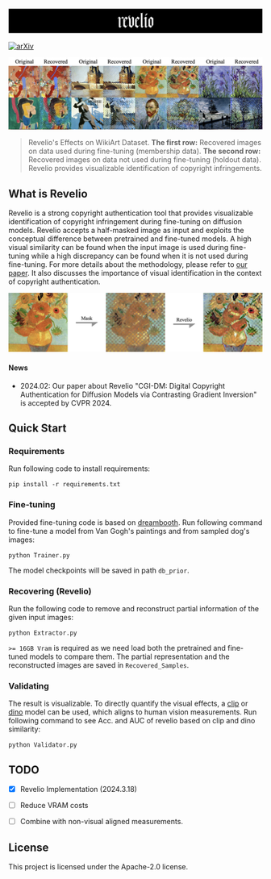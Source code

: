 <p align="center">
<br>
<!-- <img  src="mist_logo.png"> -->
<img  src="assets/REVELIO_LOGO.png">
<br>
</p>
 
[![arXiv](https://img.shields.io/badge/arXiv-2403.11162-red.svg)](https://arxiv.org/abs/2403.11162)


<p align="center">
<img  src="assets/demo.png">
</p>


> Revelio's Effects on WikiArt Dataset. **The first row:** Recovered images on data used during fine-tuning (membership data).
**The second row:**  Recovered images on data not used during fine-tuning (holdout data). Revelio provides visualizable identification of copyright infringements.


## What is Revelio

Revelio is a strong copyright authentication tool that provides visualizable identification of copyright infringement during fine-tuning on diffusion models. Revelio accepts a half-masked image as input and exploits the conceptual difference between pretrained and fine-tuned models. A high visual similarity can be found when the input image is used during fine-tuning while a high discrepancy can be found when it is not used during fine-tuning. For more details about the methodology,  please refer to [our paper](https://arxiv.org/abs/2403.11162). It also discusses the importance of visual identification in the context of copyright authentication.



<p align="center">
<img  src="assets/effect_show.png">
</p>


#### News
- 2024.02: Our paper about Revelio "CGI-DM: Digital Copyright Authentication for Diffusion Models via Contrasting Gradient Inversion" is accepted by CVPR 2024.

## Quick Start

### Requirements
Run following code to install requirements:

```
pip install -r requirements.txt
```



### Fine-tuning

Provided fine-tuning code is based on [dreambooth](https://github.com/huggingface/diffusers/blob/main/examples/dreambooth/train_dreambooth.py). Run following command to fine-tune a model from Van Gogh's paintings and from sampled dog's images:

```
python Trainer.py
```
The model checkpoints will be saved in path `db_prior`.

### Recovering (Revelio) 

Run the following code to remove and reconstruct partial information of the given input images:

```
python Extractor.py
```

`>= 16GB Vram` is required as we need load both the pretrained and fine-tuned models to compare them. The partial representation and the reconstructed images are saved in `Recovered_Samples`.

### Validating

The result is visualizable. To directly quantify the visual effects, a  [clip](https://github.com/openai/CLIP) or [dino](https://github.com/facebookresearch/dino) model can be used, which aligns to human vision measurements. Run following command to see Acc. and AUC of revelio based on clip and dino similarity:
```
python Validator.py
```


## TODO
- [x] Revelio Implementation (2024.3.18)
- [ ] Reduce VRAM costs
- [ ] Combine with non-visual aligned measurements.


## License

This project is licensed under the Apache-2.0 license. 
<!-- 
## Citation:

```
@inproceedings{???
}
``` -->






